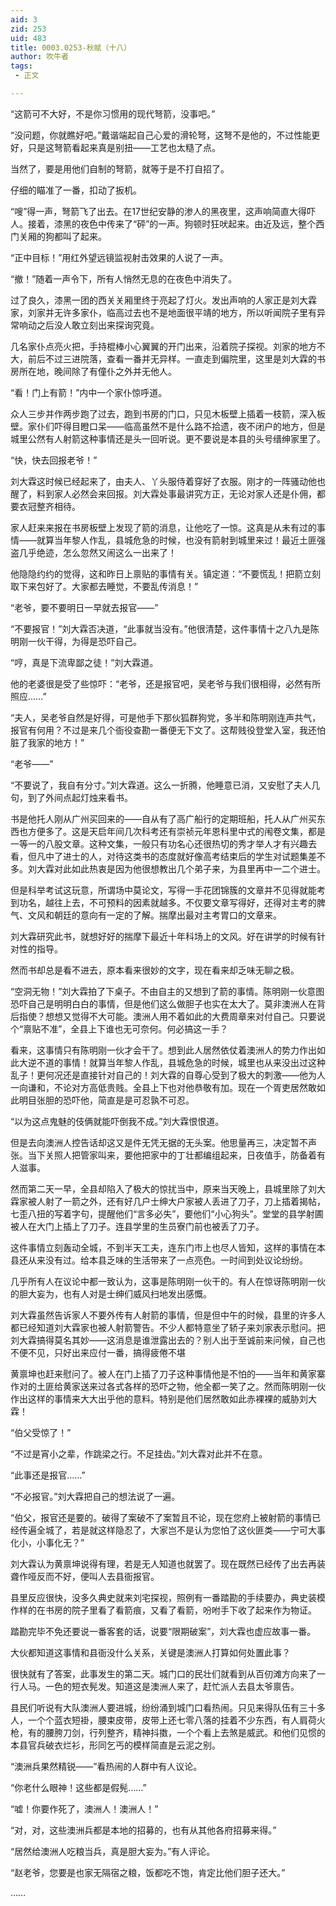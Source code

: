 ```yaml
---
aid: 3
zid: 253
uid: 483
title: 0003.0253-秋赋（十八）
author: 吹牛者
tags: 
 - 正文

---
```




  “这箭可不大好，不是你习惯用的现代弩箭，没事吧。”

  “没问题，你就瞧好吧。”戴谐端起自己心爱的滑轮弩，这弩不是他的，不过性能更好，只是这弩箭看起来真是别扭——工艺也太糙了点。

  当然了，要是用他们自制的弩箭，就等于是不打自招了。

  仔细的瞄准了一番，扣动了扳机。

  “嗖”得一声，弩箭飞了出去。在17世纪安静的渗人的黑夜里，这声响简直大得吓人。接着，漆黑的夜色中传来了“砰”的一声。狗顿时狂吠起来。由近及远，整个西门关厢的狗都叫了起来。

  “正中目标！”用红外望远镜监视射击效果的人说了一声。

  “撤！”随着一声令下，所有人悄然无息的在夜色中消失了。

  过了良久，漆黑一团的西关关厢里终于亮起了灯火。发出声响的人家正是刘大霖家，刘家并无许多家仆，临高过去也不是地面很平靖的地方，所以听闻院子里有异常响动之后没人敢立刻出来探询究竟。

  几名家仆点亮火把，手持棍棒小心翼翼的开门出来，沿着院子探视。刘家的地方不大，前后不过三进院落，查看一番并无异样。一直走到偏院里，这里是刘大霖的书房所在地，晚间除了有僮仆之外并无他人。

  “看！门上有箭！”内中一个家仆惊呼道。

  众人三步并作两步跑了过去，跑到书房的门口，只见木板壁上插着一枝箭，深入板壁。家仆们吓得目瞪口呆——临高虽然不是什么路不拾遗，夜不闭户的地方，但是城里公然有人射箭这种事情还是头一回听说。更不要说是本县的头号缙绅家里了。

  “快，快去回报老爷！”

  刘大霖这时候已经起来了，由夫人、丫头服侍着穿好了衣服。刚才的一阵骚动他也醒了，料到家人必然会来回报。刘大霖处事最讲究方正，无论对家人还是仆佣，都要衣冠整齐相待。

  家人赶来来报在书房板壁上发现了箭的消息，让他吃了一惊。这真是从未有过的事情——就算当年黎人作乱，县城危急的时候，也没有箭射到城里来过！最近土匪强盗几乎绝迹，怎么忽然又闹这么一出来了！

  他隐隐约约的觉得，这和昨日上禀贴的事情有关。镇定道：“不要慌乱！把箭立刻取下来包好了。大家都去睡觉，不要乱传消息！”

  “老爷，要不要明日一早就去报官——”

  “不要报官！”刘大霖否决道，“此事就当没有。”他很清楚，这件事情十之八九是陈明刚一伙干得，为得是恐吓自己。

  “哼，真是下流卑鄙之徒！”刘大霖道。

  他的老婆很是受了些惊吓：“老爷，还是报官吧，吴老爷与我们很相得，必然有所照应……”

  “夫人，吴老爷自然是好得，可是他手下那伙狐群狗党，多半和陈明刚连声共气，报官有何用？不过是来几个衙役查勘一番便无下文了。这帮贱役登堂入室，我还怕脏了我家的地方！”

  “老爷——”

  “不要说了，我自有分寸。”刘大霖道。这么一折腾，他睡意已消，又安慰了夫人几句，到了外间点起灯烛来看书。

  书是他托人刚从广州买回来的——自从有了高广船行的定期班船，托人从广州买东西也方便多了。这是天启年间几次科考还有崇祯元年恩科里中式的闱卷文集，都是一等一的八股文章。这种文集，一般只有功名心还很热切的秀才举人才有兴趣去看，但凡中了进士的人，对待这类书的态度就好像高考结束后的学生对试题集差不多。刘大霖对此如此热衷是因为他很想教出几个弟子来，为县里再中一二个进士。

  但是科举考试这玩意，所谓场中莫论文，写得一手花团锦簇的文章并不见得就能考到功名，越往上去，不可预料的因素就越多。不仅要文章写得好，还得对主考的脾气、文风和朝廷的意向有一定的了解。揣摩出最对主考胃口的文章来。

  刘大霖研究此书，就想好好的揣摩下最近十年科场上的文风。好在讲学的时候有针对性的指导。

  然而书却总是看不进去，原本看来很妙的文字，现在看来却乏味无聊之极。

  “空洞无物！”刘大霖拍了下桌子。不由自主的又想到了箭的事情。陈明刚一伙意图恐吓自己是明明白白的事情，但是他们这么做胆子也实在太大了。莫非澳洲人在背后指使？想想又觉得不大可能。澳洲人用不着如此的大费周章来对付自己。只要说个“禀贴不准”，全县上下谁也无可奈何。何必搞这一手？

  看来，这事情只有陈明刚一伙才会干了。想到此人居然依仗着澳洲人的势力作出如此大逆不道的事情！就算当年黎人作乱，县城危急的时候，城里也从来没出过这种乱子！更何况还是直接针对自己的！刘大霖的自尊心受到了极大的刺激——他为人一向谦和，不论对方高低贵贱。全县上下也对他恭敬有加。现在一个胥吏居然敢如此明目张胆的恐吓他，简直是是可忍孰不可忍。

  “以为这点鬼魅的伎俩就能吓倒我不成。”刘大霖恨恨道。

  但是去向澳洲人控告话却这又是件无凭无据的无头案。他思量再三，决定暂不声张。当下关照人把管家叫来，要他把家中的丁壮都编组起来，日夜值手，防备着有人滋事。

  然而第二天一早，全县却陷入了极大的惊扰当中，原来当天晚上，县城里除了刘大霖家被人射了一箭之外，还有好几户士绅大户家被人丢进了刀子，刀上插着揭帖，七歪八扭的写着字句，提醒他们“言多必失”，要他们“小心狗头”。堂堂的县学射圃被人在大门上插上了刀子。连县学里的生员寮门前也被丢了刀子。

  这件事情立刻轰动全城，不到半天工夫，连东门市上也尽人皆知，这样的事情在本县还从来没有过。给本县乏味的生活带来了一点亮色。一时间到处议论纷纷。

  几乎所有人在议论中都一致认为，这事是陈明刚一伙干的。有人在惊讶陈明刚一伙的胆大妄为，也有人对是士绅们威风扫地发出感慨。

  刘大霖虽然告诉家人不要外传有人射箭的事情，但是但中午的时候，县里的许多人都已经知道刘大霖家也被人射箭警告。不少人都特意坐了轿子来刘家表示慰问。把刘大霖搞得莫名其妙——这消息是谁泄露出去的？别人出于至诚前来问候，自己也不便不见，只好出来应付一番，搞得疲倦不堪

  黄禀坤也赶来慰问了。被人在门上插了刀子这种事情他是不怕的——当年和黄家寨作对的土匪给黄家送来过各式各样的恐吓之物，他全都一笑了之。然而陈明刚一伙作出这样的事情来大大出乎他的意料。特别是他们居然敢如此赤裸裸的威胁刘大霖！

  “伯父受惊了！”

  “不过是宵小之辈，作跳梁之行。不足挂齿。”刘大霖对此并不在意。

  “此事还是报官……”

  “不必报官。”刘大霖把自己的想法说了一遍。

  “伯父，报官还是要的。破得了案破不了案暂且不论，现在您府上被射箭的事情已经传遍全城了，若是就这样隐忍了，大家岂不是认为您怕了这伙匪类——宁可大事化小，小事化无？”

  刘大霖认为黄禀坤说得有理，若是无人知道也就罢了。现在既然已经传了出去再装聋作哑反而不好，便叫人去县衙报官。

  县里反应很快，没多久典史就来刘宅探视，照例有一番踏勘的手续要办，典史装模作样的在书房的院子里看了看箭痕，又看了看箭，吩咐手下收了起来作为物证。

  踏勘完毕不免还要说一番客套的话，说要“限期破案”，刘大霖也虚应故事一番。

  大伙都知道这事情和县衙没什么关系，关键是澳洲人打算如何处置此事？

  很快就有了答案，此事发生的第二天。城门口的民壮们就看到从百仞滩方向来了一行人马。一色的短衣髡发。知道这是澳洲人来了，赶忙派人去县太爷禀告。

  县民们听说有大队澳洲人要进城，纷纷涌到城门口看热闹。只见来得队伍有三十多人，一个个蓝衣短褂，腰束皮带，皮带上还七零八落的挂着不少东西，有人肩荷火枪，有的腰胯刀剑，行列整齐，精神抖擞，一个个看上去煞是威武。和他们见惯的本县官兵破衣烂衫，形同乞丐的模样简直是云泥之别。

  “澳洲兵果然精锐——”看热闹的人群中有人议论。

  “你老什么眼神！这些都是假髡……”

  “嘘！你要作死了，澳洲人！澳洲人！”

  “对，对，这些澳洲兵都是本地的招募的，也有从其他各府招募来得。”

  “居然给澳洲人吃粮当兵，真是胆大妄为。”有人评论。

  “赵老爷，您要是也家无隔宿之粮，饭都吃不饱，肯定比他们胆子还大。”

  ……


